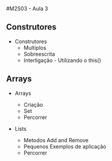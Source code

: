 #M2S03 - Aula 3

## Construtores
- Construtores 
  - Multiplos 
  - Sobreescrita
  - Interligação - Utilizando o this()


## Arrays
- Arrays
  - Criação
  - Set
  - Percorrer 

- Lists 
  - Metodos Add and Remove 
  - Pequenos Exemplos de aplicação
  - Percorrer
